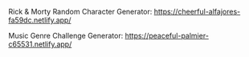 Rick & Morty Random Character Generator: https://cheerful-alfajores-fa59dc.netlify.app/

Music Genre Challenge Generator: https://peaceful-palmier-c65531.netlify.app/
